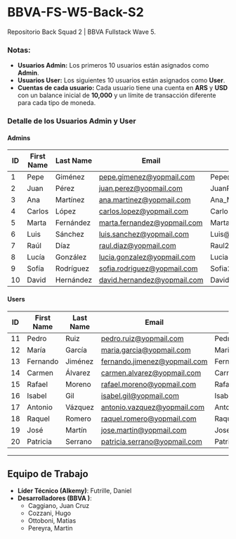 # BBVA-FS-W5-Back-S2
Repositorio Back Squad 2 | BBVA Fullstack Wave 5.

### Notas:
- **Usuarios Admin:** Los primeros 10 usuarios están asignados como **Admin**.
- **Usuarios User:** Los siguientes 10 usuarios están asignados como **User**.
- **Cuentas de cada usuario:** Cada usuario tiene una cuenta en **ARS** y **USD** con un balance inicial de **10,000** y un límite de transacción diferente para cada tipo de moneda.

### Detalle de los Usuarios Admin y User

#### Admins
| ID  | First Name | Last Name   | Email                       | Password               |
|-----|------------|-------------|-----------------------------|------------------------|
| 1   | Pepe       | Giménez     | pepe.gimenez@yopmail.com    | Pepe@2024Gimenez!      |
| 2   | Juan       | Pérez       | juan.perez@yopmail.com      | JuanP@2024Perez!       |
| 3   | Ana        | Martínez    | ana.martinez@yopmail.com    | Ana_M@2024Martinez#    |
| 4   | Carlos     | López       | carlos.lopez@yopmail.com    | Carlos!2024Lopez@      |
| 5   | Marta      | Fernández   | marta.fernandez@yopmail.com | Marta2024_Fernandez!   |
| 6   | Luis       | Sánchez     | luis.sanchez@yopmail.com    | Luis@2024Sanchez#      |
| 7   | Raúl       | Díaz        | raul.diaz@yopmail.com       | Raul2024D!az#          |
| 8   | Lucía      | González    | lucia.gonzalez@yopmail.com  | Lucia@2024Gonzalez!    |
| 9   | Sofía      | Rodríguez   | sofia.rodriguez@yopmail.com | Sofia2024_Rodriguez!   |
| 10  | David      | Hernández   | david.hernandez@yopmail.com | David2024!Hernandez@   |

#### Users
| ID  | First Name | Last Name   | Email                         | Password               |
|-----|------------|-------------|-------------------------------|------------------------|
| 11  | Pedro      | Ruiz        | pedro.ruiz@yopmail.com        | Pedro!2024Ruiz#        |
| 12  | María      | García      | maria.garcia@yopmail.com      | Maria@2024Garcia!      |
| 13  | Fernando   | Jiménez     | fernando.jimenez@yopmail.com  | Fernando2024!Jimenez#  |
| 14  | Carmen     | Álvarez     | carmen.alvarez@yopmail.com    | Carmen!2024Alvarez#    |
| 15  | Rafael     | Moreno      | rafael.moreno@yopmail.com     | Rafael2024_Moreno!     |
| 16  | Isabel     | Gil         | isabel.gil@yopmail.com        | Isabel!2024Gil@        |
| 17  | Antonio    | Vázquez     | antonio.vazquez@yopmail.com   | Antonio2024_Vazquez!   |
| 18  | Raquel     | Romero      | raquel.romero@yopmail.com     | Raquel@2024Romero!     |
| 19  | José       | Martín      | jose.martin@yopmail.com       | Jose@2024Martin#       |
| 20  | Patricia   | Serrano     | patricia.serrano@yopmail.com  | Patricia2024!Serrano#  |
---

## Equipo de Trabajo

- **Líder Técnico (Alkemy)**: Futrille, Daniel
- **Desarrolladores (BBVA )**:
    - Caggiano, Juan Cruz
    - Cozzani, Hugo
    - Ottoboni, Matias
    - Pereyra, Martin


